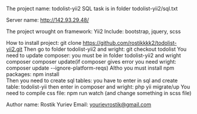 The project name: todolist-yii2
SQL task is in folder todolist-yii2/sql.txt

Server name: http://142.93.29.48/

The project wrought on framework: Yii2
Include: bootstrap, jquery, scss

How to install project:
  git clone https://github.com/rostikkkk2/todolist-yii2.git
Then go to folder todolist-yii2 and wright:
  git checkout todolist
You need to update composer:
  you must be in folder todolist-yii2 and wright
  composer
  composer update(if composer gives error you need wright: composer update --ignore-platform-reqs)
Altho you must install npm packages:
  npm install  
Then you need to create sql tables:
  you have to enter in sql and create table: todolist-yii
  then enter in composer and wright:
  php yii migrate/up
You need to compile css file:
  npm run watch (and change something in scss file)

Author name: Rostik Yuriev
Email: yourievrostik@gmail.com
